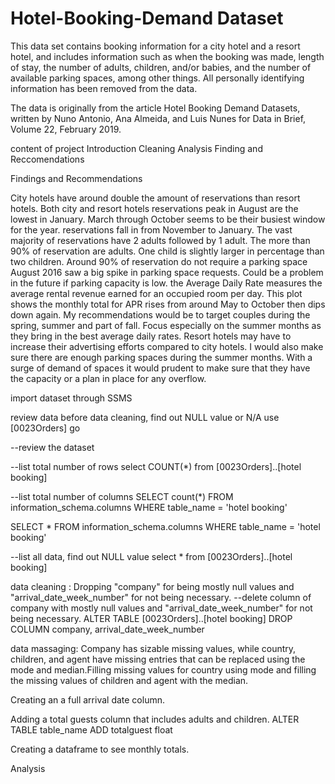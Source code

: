 # Hotel-Booking-Demand Dataset

This data set contains booking information for a city hotel and a resort hotel, and includes information such as when the booking was made, length of stay, the number of adults, children, and/or babies, and the number of available parking spaces, among other things. All personally identifying information has been removed from the data.

The data is originally from the article Hotel Booking Demand Datasets, written by Nuno Antonio, Ana Almeida, and Luis Nunes for Data in Brief, Volume 22, February 2019.


content of project 
       Introduction
       Cleaning
       Analysis
       Finding and Reccomendations
       
       
 Findings and Recommendations
 
 
City hotels have around double the amount of reservations than resort hotels.
Both city and resort hotels reservations peak in August are the lowest in January. March through October seems to be their busiest window for the year. reservations fall in from November to January.
The vast majority of reservations have 2 adults followed by 1 adult.
The more than 90% of reservation are adults. One child is slightly larger in percentage than two children.
Around 90% of reservation do not require a parking space
August 2016 saw a big spike in parking space requests. Could be a problem in the future if parking capacity is low.
the Average Daily Rate measures the average rental revenue earned for an occupied room per day. This plot shows the monthly total for APR rises from around May to October then dips down again.
My recommendations would be to target couples during the spring, summer and part of fall. Focus especially on the summer months as they bring in the best average daily rates. Resort hotels may have to increase their advertising efforts compared to city hotels. I would also make sure there are enough parking spaces during the summer months. With a surge of demand of spaces it would prudent to make sure that they have the capacity or a plan in place for any overflow.      



import dataset through SSMS 



review data before data cleaning, find out NULL value or N/A
use [0023Orders]
go

--review the dataset

--list total number of rows
select COUNT(*)
from [0023Orders]..[hotel booking]

--list total number of columns
SELECT count(*)
FROM information_schema.columns
WHERE table_name = 'hotel booking'

SELECT *
FROM information_schema.columns
WHERE table_name = 'hotel booking'



--list all data, find out NULL value
select *
from [0023Orders]..[hotel booking]





data cleaning : Dropping "company" for being mostly null values and "arrival_date_week_number" for not being necessary.
--delete column of company with mostly null values and "arrival_date_week_number" for not being necessary.
ALTER TABLE [0023Orders]..[hotel booking]
DROP COLUMN company, arrival_date_week_number


data massaging: 
Company has sizable missing values, while country, children, and agent have missing entries that can be replaced using the mode and median.Filling missing values for country using mode and filling the missing values of children and agent with the median.

Creating an a full arrival date column.



Adding a total guests column that includes adults and children.
ALTER TABLE table_name
ADD totalguest float




Creating a dataframe to see monthly totals.








Analysis 











